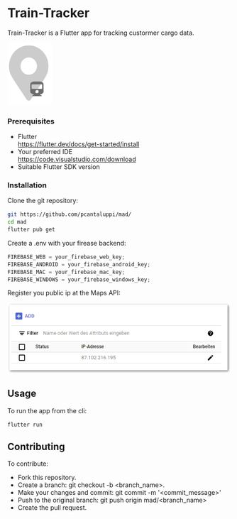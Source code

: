 # Train-Tracker

Train-Tracker is a Flutter app for tracking custormer cargo data.

<img src="https://github.com/pcantaluppi/mad/blob/main/assets/images/logo.png?raw=true" width="100px" alt="Train-Tracker" />

### Prerequisites

- Flutter
  <br />https://flutter.dev/docs/get-started/install
- Your preferred IDE
  <br />https://code.visualstudio.com/download
- Suitable Flutter SDK version

### Installation

Clone the git repository:

```sh
git https://github.com/pcantaluppi/mad/
cd mad
flutter pub get
```

Create a .env with your firease backend:

```js
FIREBASE_WEB = your_firebase_web_key;
FIREBASE_ANDROID = your_firebase_android_key;
FIREBASE_MAC = your_firebase_mac_key;
FIREBASE_WINDOWS = your_firebase_windows_key;
```

Register you public ip at the Maps API:

<img src="https://github.com/pcantaluppi/mad/blob/pascal/assets/images/maps.png?raw=true">

## Usage

To run the app from the cli:

```sh
flutter run
```

## Contributing

To contribute:

- Fork this repository.
- Create a branch: git checkout -b <branch_name>.
- Make your changes and commit: git commit -m '<commit_message>'
- Push to the original branch: git push origin mad/<branch_name>
- Create the pull request.
